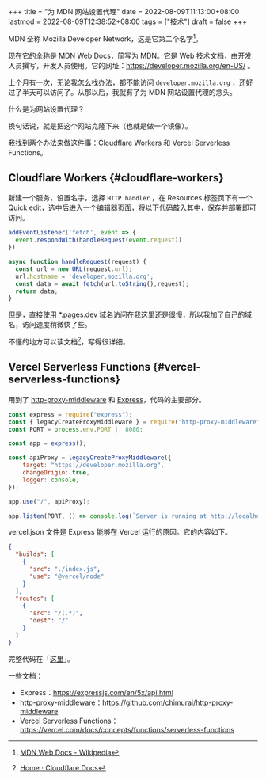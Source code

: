 +++
title = "为 MDN 网站设置代理"
date = 2022-08-09T11:13:00+08:00
lastmod = 2022-08-09T12:38:52+08:00
tags = ["技术"]
draft = false
+++

MDN 全称 Mozilla Developer Network，这是它第二个名字[^fn:1]。

现在它的全称是 MDN Web Docs，简写为 MDN。它是 Web 技术文档，由开发人员撰写，开发人员使用。它的网址：<https://developer.mozilla.org/en-US/> 。

上个月有一次，无论我怎么找办法，都不能访问 `developer.mozilla.org` ，还好过了半天可以访问了。从那以后，我就有了为 MDN 网站设置代理的念头。

什么是为网站设置代理？

换句话说，就是把这个网站克隆下来（也就是做一个镜像）。

我找到两个办法来做这件事：Cloudflare Workers 和 Vercel Serverless Functions。


## Cloudflare Workers {#cloudflare-workers}

新建一个服务，设置名字，选择 `HTTP handler` ，在 Resources 标签页下有一个 Quick edit，选中后进入一个编辑器页面，将以下代码敲入其中，保存并部署即可访问。

```js
addEventListener('fetch', event => {
  event.respondWith(handleRequest(event.request))
})

async function handleRequest(request) {
  const url = new URL(request.url);
  url.hostname = 'developer.mozilla.org';
  const data = await fetch(url.toString(),request);
  return data;
}
```

但是，直接使用 \*.pages.dev 域名访问在我这里还是很慢，所以我加了自己的域名，访问速度稍微快了些。

不懂的地方可以读文档[^fn:2]，写得很详细。


## Vercel Serverless Functions {#vercel-serverless-functions}

用到了 [http-proxy-middleware](https://github.com/chimurai/http-proxy-middleware) 和 [Express](https://expressjs.com/)，代码的主要部分。

```js
const express = require("express");
const { legacyCreateProxyMiddleware } = require("http-proxy-middleware");
const PORT = process.env.PORT || 8080;

const app = express();

const apiProxy = legacyCreateProxyMiddleware({
    target: "https://developer.mozilla.org",
    changeOrigin: true,
    logger: console,
});

app.use("/", apiProxy);

app.listen(PORT, () => console.log(`Server is running at http://localhost:${PORT}`));
```

vercel.json 文件是 Express 能够在 Vercel 运行的原因。它的内容如下。

```json
{
  "builds": [
    {
      "src": "./index.js",
      "use": "@vercel/node"
    }
  ],
  "routes": [
    {
      "src": "/(.*)",
      "dest": "/"
    }
  ]
}
```

完整代码在「[这里](https://github.com/tianheg/demo-proxy-server)」。

一些文档：

-   Express：<https://expressjs.com/en/5x/api.html>
-   http-proxy-middleware：<https://github.com/chimurai/http-proxy-middleware>
-   Vercel Serverless Functions：<https://vercel.com/docs/concepts/functions/serverless-functions>

[^fn:1]: [MDN Web Docs - Wikipedia](https://en.wikipedia.org/wiki/MDN_Web_Docs)
[^fn:2]: [Home · Cloudflare Docs](https://developers.cloudflare.com/)